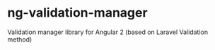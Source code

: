 # ng-validation-manager
Validation manager library for Angular 2 (based on Laravel Validation method)
